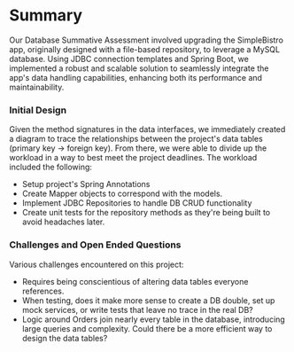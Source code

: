 # Summary

Our Database Summative Assessment involved upgrading the SimpleBistro app, originally designed with a file-based repository, to leverage a MySQL database. Using JDBC connection templates and Spring Boot, we implemented a robust and scalable solution to seamlessly integrate the app's data handling capabilities, enhancing both its performance and maintainability.

### Initial Design

Given the method signatures in the data interfaces, we immediately created a diagram to trace the relationships between the project's data tables (primary key -> foreign key). From there, we were able to divide up the workload in a way to best meet the project deadlines. The workload included the following:

- Setup project's Spring Annotations 
- Create Mapper objects to correspond with the models.
- Implement JDBC Repositories to handle DB CRUD functionality
- Create unit tests for the repository methods as they're being built to avoid headaches later.

### Challenges and Open Ended Questions

Various challenges encountered on this project:

- Requires being conscientious of altering data tables everyone references.
- When testing, does it make more sense to create a DB double, set up mock services, or write tests that leave no trace in the real DB?
- Logic around Orders join nearly every table in the database, introducing large queries and complexity. Could there be a more efficient way to design the data tables?

